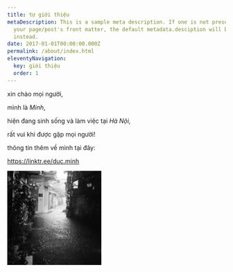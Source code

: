 ```yaml
---
title: tự giới thiệu
metaDescription: This is a sample meta description. If one is not present in
  your page/post's front matter, the default metadata.desciption will be used
  instead.
date: 2017-01-01T00:00:00.000Z
permalink: /about/index.html
eleventyNavigation:
  key: giới thiệu
  order: 1
---
```

xin chào mọi người, 

mình là *Minh*, 

hiện đang sinh sống và làm việc tại *Hà Nội,* 

rất vui khi được gặp mọi người! 

thông tin thêm về mình tại đây: <!--StartFragment-->

<https://linktr.ee/duc.minh>

<!--EndFragment-->

![](/static/img/000041-1-.jpg)